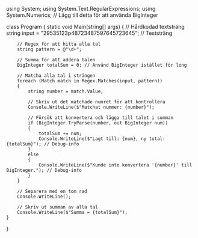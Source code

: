 using System;
using System.Text.RegularExpressions;
using System.Numerics; // Lägg till detta för att använda BigInteger

class Program
{
    static void Main(string[] args)
    {
        // Hårdkodad textsträng
        string input = "29535123p48723487597645723645"; // Teststräng

        // Regex för att hitta alla tal
        string pattern = @"\d+";

        // Summa för att addera talen
        BigInteger totalSum = 0; // Använd BigInteger istället för long

        // Matcha alla tal i strängen
        foreach (Match match in Regex.Matches(input, pattern))
        {
            string number = match.Value;

            // Skriv ut det matchade numret för att kontrollera
            Console.WriteLine($"Matchat nummer: {number}");

            // Försök att konvertera och lägga till talet i summan
            if (BigInteger.TryParse(number, out BigInteger num))
            {
                totalSum += num;
                Console.WriteLine($"Lagt till: {num}, ny total: {totalSum}"); // Debug-info
            }
            else
            {
                Console.WriteLine($"Kunde inte konvertera '{number}' till BigInteger."); // Debug-info
            }
        }

        // Separera med en tom rad
        Console.WriteLine();

        // Skriv ut summan av alla tal
        Console.WriteLine($"Summa = {totalSum}");
    }
}


